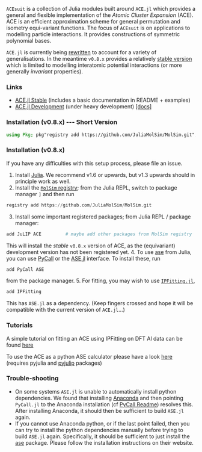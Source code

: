 

`ACEsuit` is a collection of Julia modules built around `ACE.jl` which provides a general and flexible implementation of the *Atomic Cluster Expansion* (ACE). ACE is an efficient approximation scheme for general permutation and isometry equi-variant functions. The focus of `ACEsuit` is on applications to modelling particle interactions. It provides constructions of symmetric polynomial bases.

`ACE.jl` is currently being [rewritten](https://github.com/ACEsuit/ACE.jl) to account for a variety of generalisations. In the meantime `v0.8.x` provides a relatively [stable version](https://github.com/ACEsuit/ACE.jl/tree/dev-v0.8.x) which is limited to modelling interatomic potential interactions (or more generally *invariant* properties).

### Links

* [ACE.jl Stable](https://github.com/ACEsuit/ACE.jl/tree/dev-v0.8.x) (includes a basic documentation in README + examples)
* [ACE.jl Development](https://github.com/ACEsuit/ACE.jl) (under heavy development) [[docs]](https://acesuit.github.io/ACE.jl/dev/)

### Installation (v0.8.x) --- Short Version

```julia
using Pkg; pkg"registry add https://github.com/JuliaMolSim/MolSim.git"; pkg"add JuLIP ACE PyCall ASE IPFitting"
```

### Installation (v0.8.x)

If you have any difficulties with this setup process, please file an issue.

1. Install [Julia](https://julialang.org). We recommend v1.6 or upwards, but v1.3 upwards should in principle work as well.
2. Install the [`MolSim` registry](https://github.com/JuliaMolSim/MolSim); from the Julia REPL, switch to package manager `]` and then run
```julia
registry add https://github.com/JuliaMolSim/MolSim.git
```
3. Install some important registered packages; from Julia REPL / package manager:
```julia
add JuLIP ACE         # maybe add other packages from MolSim registry
```
This will install the *stable* `v0.8.x` version of ACE, as the (equivariant) development version has not been registered yet.
4. To use [ase](https://wiki.fysik.dtu.dk/ase/) from Julia, you can use [PyCall](https://github.com/JuliaPy/PyCall.jl) or the [ASE.jl](https://github.com/JuliaMolSim/ASE.jl) interface. To install these, run
```julia
add PyCall ASE
```
from the package manager.
5. For fitting, you may wish to use [`IPFitting.jl`](https://github.com/cortner/IPFitting.jl),
```julia
add IPFitting
```
This has `ASE.jl` as a dependency. (Keep fingers crossed and hope it will be compatible with the current version of `ACE.jl`...)

### Tutorials

A simple tutorial on fitting an ACE using IPFitting on DFT Al data can be found [here](https://github.com/ACEsuit/acesuit.github.io/tree/main/tutorials/ACE_Fitting.ipynb)

To use the ACE as a python ASE calculator please have a look [here](https://github.com/ACEsuit/acesuit.github.io/tree/main/tutorials/PyJuLIP_interface.ipynb) (requires pyjulia and [pyjulip](https://github.com/casv2/pyjulip) packages)

### Trouble-shooting

* On some systems `ASE.jl` is unable to automatically install python dependencies. We found that installing [Anaconda](https://anaconda.org) and then pointing `PyCall.jl` to the Anaconda installation (cf [PyCall Readme](https://github.com/JuliaPy/PyCall.jl)) resolves this. After installing Anaconda, it should then be sufficient to build `ASE.jl` again.
* If you cannot use Anaconda python, or if the last point failed, then you can try to install the python dependencies manually before trying to build `ASE.jl` again. Specifically, it should be sufficient to just install the [ase](https://wiki.fysik.dtu.dk/ase/) package. Please follow the installation instructions on their website.
